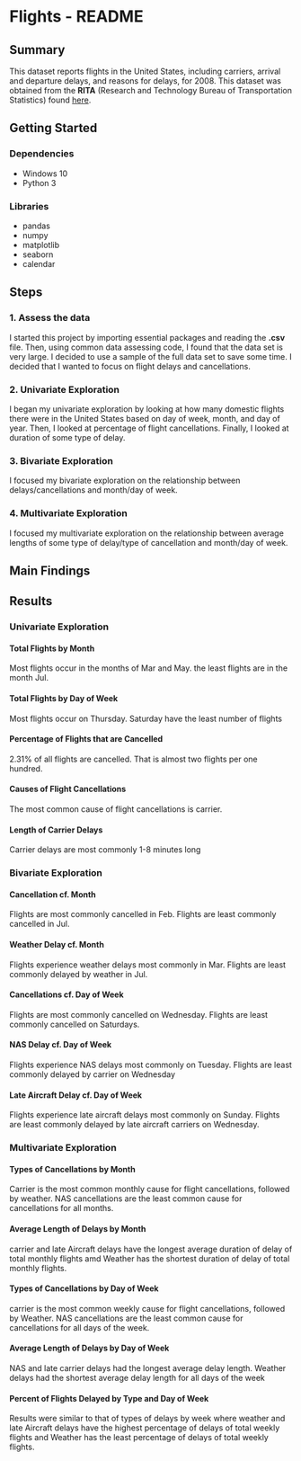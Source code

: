
# Flights - README

## Summary
This dataset reports flights in the United States, including carriers, arrival and departure delays, and reasons for delays, for 2008. This dataset was obtained from the **RITA** (Research and Technology Bureau of Transportation Statistics) found [here](https://www.transtats.bts.gov/OT_Delay/OT_DelayCause1.asp).

## Getting Started
### Dependencies
- Windows 10
- Python 3


### Libraries
- pandas
- numpy
- matplotlib
- seaborn
- calendar


## Steps
### 1. Assess the data
I started this project by importing essential packages and reading the **.csv** file. Then, using common data assessing code, I found that the data set is very large. I decided to use a sample of the full data set to save some time.
I decided that I wanted to focus on flight delays and cancellations.

### 2. Univariate Exploration
I began my univariate exploration by looking at how many domestic flights there were in the United States based on day of week, month, and day of year. Then, I looked at percentage of flight cancellations. Finally, I looked at duration of some type of delay.

### 3. Bivariate Exploration
I focused my bivariate exploration on the relationship between delays/cancellations and month/day of week.

### 4. Multivariate Exploration
I focused my multivariate exploration on the relationship between average lengths of some type of delay/type of cancellation and month/day of week.


## Main Findings
## Results

### Univariate Exploration
#### Total Flights by Month
Most flights occur in the months of Mar and May. the least flights are in the month Jul.

#### Total Flights by Day of Week
Most flights occur on Thursday. Saturday have the least number of flights

#### Percentage of Flights that are Cancelled
2.31% of all flights are cancelled. That is almost two flights per one hundred.

#### Causes of Flight Cancellations
The most common cause of flight cancellations is carrier.

#### Length of Carrier Delays
Carrier delays are most commonly 1-8 minutes long

### Bivariate Exploration
#### Cancellation cf. Month
Flights are most commonly cancelled in Feb. Flights are least commonly cancelled in Jul.

#### Weather Delay cf. Month
Flights experience weather delays most commonly in Mar. Flights are least commonly delayed by weather in Jul.

#### Cancellations cf. Day of Week
Flights are most commonly cancelled on Wednesday. Flights are least commonly cancelled on Saturdays.

#### NAS Delay cf. Day of Week
Flights experience NAS delays most commonly on Tuesday. Flights are least commonly delayed by carrier on Wednesday

#### Late Aircraft Delay cf. Day of Week
Flights experience late aircraft delays most commonly on Sunday. Flights are least commonly delayed by late aircraft carriers on Wednesday.

### Multivariate Exploration
#### Types of Cancellations by Month
Carrier is the most common monthly cause for flight cancellations, followed by weather. NAS cancellations are the least common cause for cancellations for all months.

#### Average Length of Delays by Month
carrier and late Aircraft delays have the longest average duration of delay of total monthly flights amd Weather has the shortest duration of delay of total monthly flights.

#### Types of Cancellations by Day of Week
carrier is the most common weekly cause for flight cancellations, followed by Weather. NAS cancellations are the least common cause for cancellations for all days of the week.

#### Average Length of Delays by Day of Week
NAS and late carrier delays had the longest average delay length. Weather delays had the shortest average delay length for all days of the week

#### Percent of Flights Delayed by Type and Day of Week
Results were similar to that of types of delays by week where weather and late Aircraft delays have the highest percentage of delays of total weekly flights and Weather has the least percentage of delays of total weekly flights.